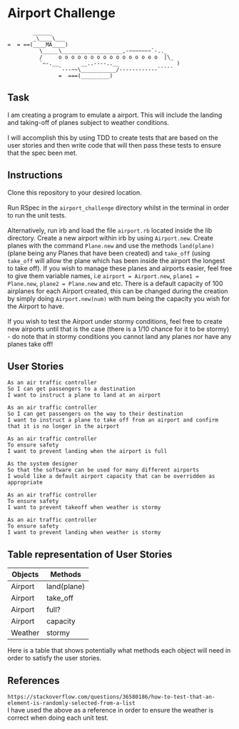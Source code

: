 # Airport Challenge
```
        ______
        _\____\___
=  = ==(____MA____)
          \_____\___________________,-~~~~~~~`-.._
          /     o o o o o o o o o o o o o o o o  |\_
          `~-.__       __..----..__                  )
                `---~~\___________/------------`````
                =  ===(_________)

```
## Task
I am creating a program to emulate a airport. This will include the landing and taking-off of planes subject to weather conditions.\
\
I will accomplish this by using TDD to create tests that are based on the user stories and then write code that will then pass these tests to ensure that the spec been met.

## Instructions
Clone this repository to your desired location.\
\
Run RSpec in the `airport_challenge` directory whilst in the terminal in order to run the unit tests.\
\
Alternatively, run irb and load the file `airport.rb` located inside the lib directory. Create a new airport within irb by using `Airport.new`. Create planes with the command `Plane.new` and use the methods `land(plane)` (plane being any Planes that have been created) and `take_off` (using `take_off` will allow the plane which has been inside the airport the longest to take off). If you wish to manage these planes and airports easier, feel free to give them variable names, i.e `airport = Airport.new`, `plane1 = Plane.new`, `plane2 = Plane.new` and etc. There is a default capacity of 100 airplanes for each Airport created, this can be changed during the creation by simply doing `Airport.new(num)` with num being the capacity you wish for the Airport to have.\
\
If you wish to test the Airport under stormy conditions, feel free to create new airports until that is the case (there is a 1/10 chance for it to be stormy) - do note that in stormy conditions you cannot land any planes nor have any planes take off!


## User Stories

```
As an air traffic controller 
So I can get passengers to a destination 
I want to instruct a plane to land at an airport

As an air traffic controller 
So I can get passengers on the way to their destination 
I want to instruct a plane to take off from an airport and confirm that it is no longer in the airport

As an air traffic controller 
To ensure safety 
I want to prevent landing when the airport is full 

As the system designer
So that the software can be used for many different airports
I would like a default airport capacity that can be overridden as appropriate

As an air traffic controller 
To ensure safety 
I want to prevent takeoff when weather is stormy 

As an air traffic controller 
To ensure safety 
I want to prevent landing when weather is stormy 
```
## Table representation of User Stories

|  Objects              |  Methods          |
| --------------------- | ----------------- | 
| Airport               | land(plane)       |
| Airport               | take_off          |
| Airport               | full?             |
| Airport               | capacity          |
| Weather               | stormy            |

Here is a table that shows potentially what methods each object will need in order to satisfy the user stories.

## References
```https://stackoverflow.com/questions/36580186/how-to-test-that-an-element-is-randomly-selected-from-a-list``` \
I have used the above as a reference in order to ensure the weather is correct when doing each unit test.
